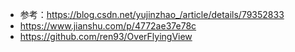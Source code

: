 
 
 * 参考：https://blog.csdn.net/yujinzhao_/article/details/79352833
 * https://www.jianshu.com/p/4772ae37e78c
 * https://github.com/ren93/OverFlyingView